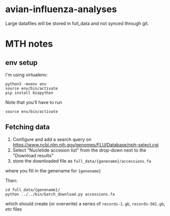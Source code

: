 # avian-influenza-analyses

Large datafiles will be stored in full_data and not synced through git.


# MTH notes
## env setup 
I'm using virtualenv:

    python3 -mvenv env
    source env/bin/activate
    pip install biopython

Note that you'll have to run 

	source env/bin/activate

## Fetching data

   1. Configure and add a search query on https://www.ncbi.nlm.nih.gov/genomes/FLU/Database/nph-select.cgi
   2. Select "Nucletide accesion list" from the drop-down next to the "Download results"
   3. store the downloaded file as `full_data/{genename}/accessions.fa`

where you fill in the genename for `{genename}`

Then:

    cd full_data/{genename}/
    python ../../bin/batch_download.py accessions.fa

which should create (or overwrite) a series of `records-1.gb`, `records-501.gb`, *etc* files
